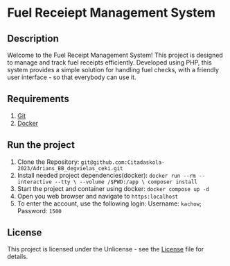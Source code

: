 # Fuel Receiept Management System

## Description

Welcome to the Fuel Receipt Management System! This project is designed to manage and track fuel receipts efficiently. Developed using PHP, this system provides a simple solution for handling fuel checks, with a friendly user interface - so that everybody can use it.

## Requirements

1. [Git](https://git-scm.com/)
2. [Docker](https://www.docker.com/get-started/)


## Run the project


1. Clone the Repository:
    `git@github.com:Citadaskola-2023/Adrians_BB_degvielas_ceki.git`
2. Install needed project dependencies(docker):
  `docker run --rm --interactive --tty \
  --volume /$PWD:/app \
  composer install`
3. Start the project and container using docker:
  `docker compose up -d`
4. Open you web browser and navigate to `https:localhost`
5. To enter the account, use the following login:
    Username: `kachow`; Password: `1500`

## License

This project is licensed under the Unlicense - see the [License](https://github.com/Citadaskola-2023/Adrians_BB_degvielas_ceki/blob/main/license) file for details.
